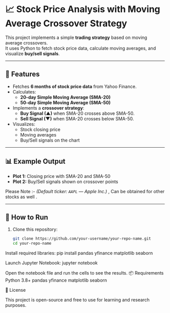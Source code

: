 # 📈 Stock Price Analysis with Moving Average Crossover Strategy

This project implements a simple **trading strategy** based on moving average crossovers.  
It uses Python to fetch stock price data, calculate moving averages, and visualize **buy/sell signals**.

---

## 🔹 Features
- Fetches **6 months of stock price data** from Yahoo Finance.
- Calculates:
  - **20-day Simple Moving Average (SMA-20)**
  - **50-day Simple Moving Average (SMA-50)**
- Implements a **crossover strategy**:
  - **Buy Signal (▲)** when SMA-20 crosses above SMA-50.
  - **Sell Signal (▼)** when SMA-20 crosses below SMA-50.
- Visualizes:
  - Stock closing price
  - Moving averages
  - Buy/Sell signals on the chart

---

## 📊 Example Output
- **Plot 1:** Closing price with SMA-20 and SMA-50  
- **Plot 2:** Buy/Sell signals shown on crossover points  

Please Note :- *(Default ticker: `AAPL` — Apple Inc.)*  , Can be obtained for other stocks as well . 

---

## 🚀 How to Run
1. Clone this repository:
   ```bash
   git clone https://github.com/your-username/your-repo-name.git
   cd your-repo-name

Install required libraries:
pip install pandas yfinance matplotlib seaborn

Launch Jupyter Notebook:
jupyter notebook

Open the notebook file and run the cells to see the results.
📦 Requirements
Python 3.8+
pandas
yfinance
matplotlib
seaborn

📝 License

This project is open-source and free to use for learning and research purposes.

